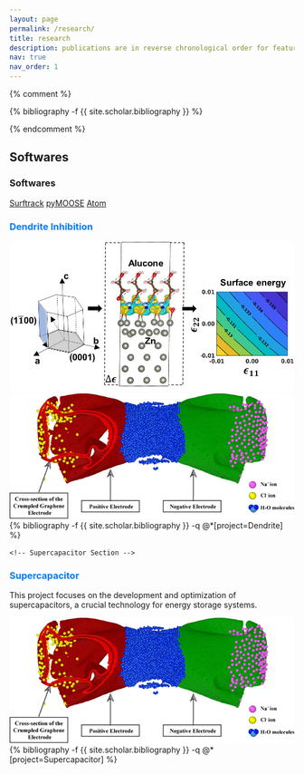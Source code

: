 ```yaml
---
layout: page
permalink: /research/
title: research
description: publications are in reverse chronological order for featured research
nav: true
nav_order: 1
---
```



<!-- _pages/publications.md -->
{% comment %}
<div class="publications">

{% bibliography -f {{ site.scholar.bibliography }} %}

</div>
{% endcomment %}

<div class="publications">


<!-- Softwares Section in Publications.md -->
<h2>Softwares</h2>
<div class="cv">
  <div class="card mt-3 p-3">
    <h3 class="card-title font-weight-medium">Softwares</h3>
    <div class="d-flex justify-content-between">
      <a href="https://surftrack.com" target="_blank" class="software-link" style="color: inherit;">Surftrack</a>
      <a href="https://pyMOOSE.com" target="_blank" class="software-link" style="color: inherit;">pyMOOSE</a>
      <a href="https://atom.io" target="_blank" class="software-link" style="color: inherit;">Atom</a>
    </div>
  </div>
</div>






<!-- Dendrite Inhibition Section -->
  <h3 style="color: #007bff;">Dendrite Inhibition</h3>
  <div class="row">
    <div class="col-md-3">
      <!-- Thumbnail for the project -->
      <img src="/assets/img/Alucone.jpeg" alt="Dendrite Inhibition" class="img-thumbnail mb-2">
      <img src="/assets/img/supercapacitor.jpeg" alt="Dendrite Inhibition - Experiment" class="img-thumbnail mb-2">
    </div>
    <div class="col-md-9">
      <!-- List of related publications -->
          {% bibliography -f {{ site.scholar.bibliography }} -q @*[project=Dendrite] %}
    </div>
  </div> 


    <!-- Supercapacitor Section -->
  <h3 style="color: #007bff;">Supercapacitor</h3>
  <p>This project focuses on the development and optimization of supercapacitors, a crucial technology for energy storage systems.</p>
  <div class="row">
    <div class="col-md-3">
      <!-- Thumbnail for the project -->
      <img src="/assets/img/supercapacitor.jpeg" alt="Supercapacitor" class="img-thumbnail">
    </div>
    <div class="col-md-9">
      <!-- List of related publications -->
          {% bibliography -f {{ site.scholar.bibliography }} -q @*[project=Supercapacitor] %}
    </div>
  </div>

  <!-- Repeat for other projects -->
